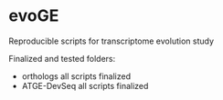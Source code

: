 # evoGE
Reproducible scripts for transcriptome evolution study

Finalized and tested folders:
- orthologs all scripts finalized
- ATGE-DevSeq all scripts finalized

